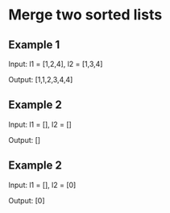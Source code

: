 # Merge two sorted lists

## Example 1
Input: l1 = [1,2,4], l2 = [1,3,4]

Output: [1,1,2,3,4,4]

## Example 2
Input: l1 = [], l2 = []

Output: []

## Example 2
Input: l1 = [], l2 = [0]

Output: [0]
